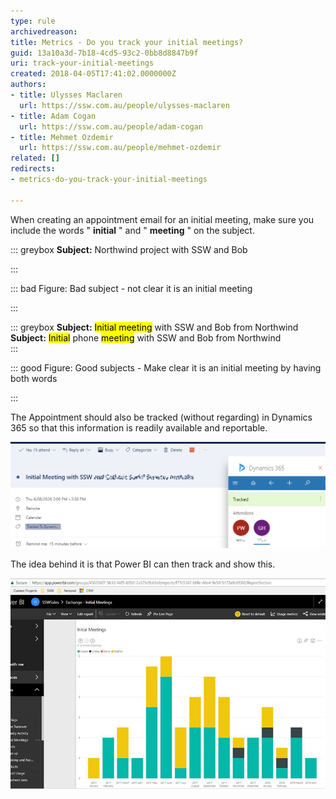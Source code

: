 ```yaml
---
type: rule
archivedreason: 
title: Metrics - Do you track your initial meetings?
guid: 13a10a3d-7b18-4cd5-93c2-0bb8d8847b9f
uri: track-your-initial-meetings
created: 2018-04-05T17:41:02.0000000Z
authors:
- title: Ulysses Maclaren
  url: https://ssw.com.au/people/ulysses-maclaren
- title: Adam Cogan
  url: https://ssw.com.au/people/adam-cogan
- title: Mehmet Ozdemir
  url: https://ssw.com.au/people/mehmet-ozdemir
related: []
redirects:
- metrics-do-you-track-your-initial-meetings

---
```


When creating an appointment email for an initial meeting, make sure you include the words " **initial** " and " **meeting** " on the subject. 



::: greybox
 **Subject:**  Northwind project with SSW and Bob

:::




::: bad
Figure: Bad subject - not clear it is an initial meeting

:::



::: greybox
 **Subject:** <mark>Initial meeting</mark> with SSW and Bob from Northwind
**Subject:** <mark>Initial</mark> phone 
         <mark>meeting</mark> with SSW and Bob from Northwind  
:::




::: good
Figure: Good subjects - Make clear it is an initial meeting by having both words 

:::



<!--endintro-->

The Appointment should also be tracked (without regarding) in Dynamics 365 so that this information is readily available and reportable.

![Figure: Initial Meeting created in Outlook and tracked to Dynamics 365](/rules/track-your-initial-meetings/initial-meeting-dynamics.png)  

The idea behind it is that Power BI can then track and show this.

![Figure: It's clear to see that there is no yellow in the past couple of months, which may indicate work drying up for Stephen's area](/rules/track-your-initial-meetings/initial-meeting-graph.jpg)


